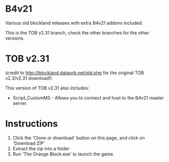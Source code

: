 # B4v21
Various old blockland releases with extra B4v21 addons included.

This is the TOB v2.31 branch, check the other branches for the other versions.

# TOB v2.31

(credit to http://blockland.dataorb.net/old.php for the original TOB v2.3/v2.31 download!)

This version of TOB v2.31 also includes:
* Script_CustomMS - Allows you to connect and host to the B4v21 master server.

# Instructions
1) Click the 'Clone or download' button on this page, and click on 'Download ZIP'
2) Extract the zip into a folder
3) Run 'The Orange Block.exe' to launch the game.